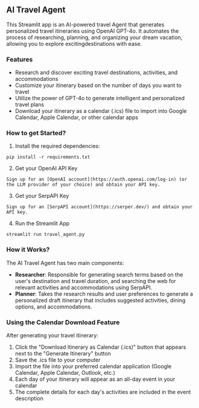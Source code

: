 ## AI Travel Agent

This Streamlit app is an AI-powered travel Agent that generates personalized travel itineraries using OpenAI GPT-4o. It automates the process of researching, planning, and organizing your dream vacation, allowing you to explore excitingdestinations with ease.

### Features
+ Research and discover exciting travel destinations, activities, and accommodations
+ Customize your itinerary based on the number of days you want to travel
+ Utilize the power of GPT-4o to generate intelligent and personalized travel plans
+ Download your itinerary as a calendar (.ics) file to import into Google Calendar, Apple Calendar, or other calendar apps

### How to get Started?
1. Install the required dependencies:

`pip install -r requirements.txt`

2. Get your OpenAI API Key

`Sign up for an [OpenAI account](https://auth.openai.com/log-in) (or the LLM provider of your choice) and obtain your API key.`

3. Get your SerpAPI Key

`Sign up for an [SerpAPI account](https://serper.dev/) and obtain your API key.`

4. Run the Streamlit App

`streamlit run travel_agent.py`

### How it Works?
The AI Travel Agent has two main components:

+ __Researcher__: Responsible for generating search terms based on the user's destination and travel duration, and searching the web for relevant activities and accommodations using SerpAPI.
+ __Planner__: Takes the research results and user preferences to generate a personalized draft itinerary that includes suggested activities, dining options, and accommodations.

### Using the Calendar Download Feature
After generating your travel itinerary:

1. Click the "Download Itinerary as Calendar (.ics)" button that appears next to the "Generate Itinerary" button
2. Save the .ics file to your computer
3. Import the file into your preferred calendar application (Google Calendar, Apple Calendar, Outlook, etc.)
4. Each day of your itinerary will appear as an all-day event in your calendar
5. The complete details for each day's activities are included in the event description

